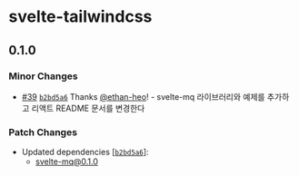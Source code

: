 # svelte-tailwindcss

## 0.1.0

### Minor Changes

- [#39](https://github.com/ethan-heo/mq/pull/39) [`b2bd5a6`](https://github.com/ethan-heo/mq/commit/b2bd5a64507d03204f6c8f35363914afec15ae04) Thanks [@ethan-heo](https://github.com/ethan-heo)! - svelte-mq 라이브러리와 예제를 추가하고 리액트 README 문서를 변경한다

### Patch Changes

- Updated dependencies [[`b2bd5a6`](https://github.com/ethan-heo/mq/commit/b2bd5a64507d03204f6c8f35363914afec15ae04)]:
    - svelte-mq@0.1.0
